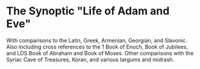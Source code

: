 # The Synoptic "Life of Adam and Eve"
With comparisons to the Latin, Greek, Armenian, Georgian, and Slavonic. Also including cross references to the 1 Book of Enoch, Book of Jubilees, and LDS Book of Abraham and Book of Moses. Other comparisons with the Syriac Cave of Treasures, Koran, and various targums and midrash.